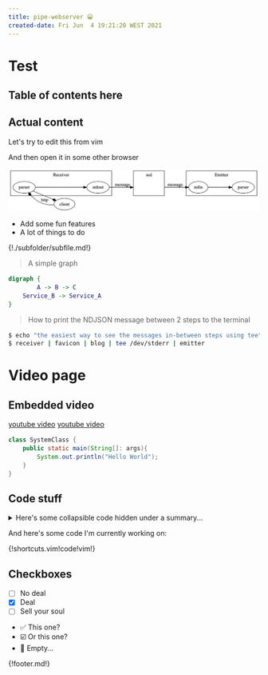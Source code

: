 ```yaml
---
title: pipe-webserver 😀
created-date: Fri Jun  4 19:21:20 WEST 2021
---
```


# Test

## Table of contents here

<div class="toc"></div>

## Actual content

Let's try to edit this from vim

And then open it in some other browser

![image1](example.png)

- Add some fun features
- A lot of things to do

{!./subfolder/subfile.md!}

> A simple graph

```dot
digraph {
        A -> B -> C
	Service_B -> Service_A
}
```

> How to print the NDJSON message between 2 steps to the terminal

```bash
$ echo "the easiest way to see the messages in-between steps using tee"
$ receiver | favicon | blog | tee /dev/stderr | emitter
```

# Video page

## Embedded video

[youtube video](https://www.youtube.com/watch?v=UrYPbF8_xNk)
[youtube video](https://www.youtube.com/watch?v=dXMHf57xs5M)

```java
class SystemClass {
	public static main(String[]: args){
		System.out.println("Hello World");
	}
}
```

## Code stuff

<details>
<summary>Here's some collapsible code hidden under a summary...</summary>
<p>

```c#
public class Order
{
    public int OrderId { get; set; }
    public int CustomerId { get; set; }

    public List<int> Products { get; set; }
}
```

</p>
</details>

And here's some code I'm currently working on:

{!shortcuts.vim!code!vim!}

## Checkboxes

- [ ] No deal
- [x] Deal
- [ ] Sell your soul
- ✅ This one?
- ☑️ Or this one?
- 🔲 Empty...

{!footer.md!}
